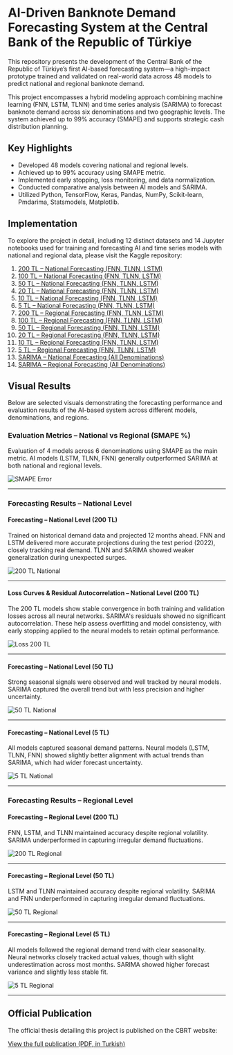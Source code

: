 # AI-Driven Banknote Demand Forecasting System at the Central Bank of the Republic of Türkiye

This repository presents the development of the Central Bank of the Republic of Türkiye’s first AI-based forecasting system—a high-impact prototype trained and validated on real-world data across 48 models to predict national and regional banknote demand.

This project encompasses a hybrid modeling approach combining machine learning (FNN, LSTM, TLNN) and time series analysis (SARIMA) to forecast banknote demand across six denominations and two geographic levels. The system achieved up to 99% accuracy (SMAPE) and supports strategic cash distribution planning.

## Key Highlights
- Developed 48 models covering national and regional levels.
- Achieved up to 99% accuracy using SMAPE metric.
- Implemented early stopping, loss monitoring, and data normalization.
- Conducted comparative analysis between AI models and SARIMA.
- Utilized Python, TensorFlow, Keras, Pandas, NumPy, Scikit-learn, Pmdarima, Statsmodels, Matplotlib.

## Implementation
To explore the project in detail, including 12 distinct datasets and 14 Jupyter notebooks used for training and forecasting AI and time series models with national and regional data, please visit the Kaggle repository:

1. [200 TL – National Forecasting (FNN, TLNN, LSTM)](https://www.kaggle.com/code/shakkutlu/vocational-thesis-ai-ann-tr-200)
2. [100 TL – National Forecasting (FNN, TLNN, LSTM)](https://www.kaggle.com/code/shakkutlu/vocational-thesis-ai-ann-tr-100)
3. [50 TL – National Forecasting (FNN, TLNN, LSTM)](https://www.kaggle.com/code/shakkutlu/vocational-thesis-ai-ann-tr-50)
4. [20 TL – National Forecasting (FNN, TLNN, LSTM)](https://www.kaggle.com/code/shakkutlu/vocational-thesis-ai-ann-tr-20)
5. [10 TL – National Forecasting (FNN, TLNN, LSTM)](https://www.kaggle.com/code/shakkutlu/vocational-thesis-ai-ann-tr-10)
6. [5 TL – National Forecasting (FNN, TLNN, LSTM)](https://www.kaggle.com/code/shakkutlu/vocational-thesis-ai-ann-tr-5)
7. [200 TL – Regional Forecasting (FNN, TLNN, LSTM)](https://www.kaggle.com/code/shakkutlu/vocational-thesis-ai-ann-eskisehir-200)
8. [100 TL – Regional Forecasting (FNN, TLNN, LSTM)](https://www.kaggle.com/code/shakkutlu/vocational-thesis-ai-ann-eskisehir-100)
9. [50 TL – Regional Forecasting (FNN, TLNN, LSTM)](https://www.kaggle.com/code/shakkutlu/vocational-thesis-ai-ann-eskisehir-50)
10. [20 TL – Regional Forecasting (FNN, TLNN, LSTM)](https://www.kaggle.com/code/shakkutlu/vocational-thesis-ai-ann-eskisehir-20)
11. [10 TL – Regional Forecasting (FNN, TLNN, LSTM)](https://www.kaggle.com/code/shakkutlu/vocational-thesis-ai-ann-eskisehir-10)
12. [5 TL – Regional Forecasting (FNN, TLNN, LSTM)](https://www.kaggle.com/code/shakkutlu/vocational-thesis-ai-ann-eskisehir-5)
13. [SARIMA – National Forecasting (All Denominations)](https://www.kaggle.com/code/shakkutlu/vocational-thesis-time-series-sarima-tr-data)
14. [SARIMA – Regional Forecasting (All Denominations)](https://www.kaggle.com/code/shakkutlu/vocational-thesis-time-series-sarima-eskisehir)

## Visual Results
Below are selected visuals demonstrating the forecasting performance and evaluation results of the AI-based system across different models, denominations, and regions.

### Evaluation Metrics – National vs Regional (SMAPE %)

Evaluation of 4 models across 6 denominations using SMAPE as the main metric.
AI models (LSTM, TLNN, FNN) generally outperformed SARIMA at both national and regional levels.

![SMAPE Error](media/smape_metrics_forecasting.png)

---
### Forecasting Results – National Level
#### Forecasting – National Level (200 TL)
Trained on historical demand data and projected 12 months ahead.
FNN and LSTM delivered more accurate projections during the test period (2022), closely tracking real demand.
TLNN and SARIMA showed weaker generalization during unexpected surges.

![200 TL National](media/200TL_forecasting_national.png)

---

#### Loss Curves & Residual Autocorrelation – National Level (200 TL)
The 200 TL models show stable convergence in both training and validation losses across all neural networks.
SARIMA's residuals showed no significant autocorrelation.
These help assess overfitting and model consistency, with early stopping applied to the neural models to retain optimal performance.

![Loss 200 TL](media/200TL_loss_national.png)

---

#### Forecasting – National Level (50 TL)
Strong seasonal signals were observed and well tracked by neural models.
SARIMA captured the overall trend but with less precision and higher uncertainty.

![50 TL National](media/50TL_forecasting_national.png)

---

#### Forecasting – National Level (5 TL)
All models captured seasonal demand patterns.
Neural models (LSTM, TLNN, FNN) showed slightly better alignment with actual trends than SARIMA, which had wider forecast uncertainty.

![5 TL National](media/5TL_forecasting_national.png)

---

### Forecasting Results – Regional Level

#### Forecasting – Regional Level (200 TL)
FNN, LSTM, and TLNN maintained accuracy despite regional volatility.
SARIMA underperformed in capturing irregular demand fluctuations.

![200 TL Regional](media/200TL_forecasting_regional.png)

---

#### Forecasting – Regional Level (50 TL)
LSTM and TLNN maintained accuracy despite regional volatility.
SARIMA and FNN underperformed in capturing irregular demand fluctuations.

![50 TL Regional](media/50TL_forecasting_regional.png)

---

#### Forecasting – Regional Level (5 TL)
All models followed the regional demand trend with clear seasonality.
Neural networks closely tracked actual values, though with slight underestimation across most months.
SARIMA showed higher forecast variance and slightly less stable fit.

![5 TL Regional](media/5TL_forecasting_regional.png)

---

## Official Publication
The official thesis detailing this project is published on the CBRT website:

[View the full publication (PDF, in Turkish)](https://www.tcmb.gov.tr/wps/wcm/connect/b6bafef0-4d5f-4077-9497-e35e2b38c272/Uzmanl%C4%B1k+Tezi+-+%C4%B0shak+Kutlu.pdf?MOD=AJPERES&CACHEID=ROOTWORKSPACE-b6bafef0-4d5f-4077-9497-e35e2b38c272-oMkQrtC)
